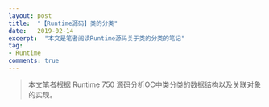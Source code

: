 ```yaml
---
layout: post
title:  "【Runtime源码】类的分类"
date:   2019-02-14
excerpt:  "本文是笔者阅读Runtime源码关于类的分类的笔记"
tag:
- Runtime
comments: true
---
```


> 本文笔者根据 Runtime 750 源码分析OC中类分类的数据结构以及关联对象的实现。